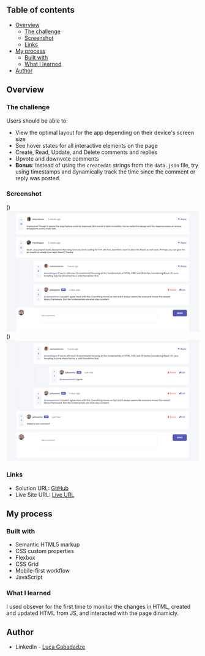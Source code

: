 ## Table of contents

- [Overview](#overview)
  - [The challenge](#the-challenge)
  - [Screenshot](#screenshot)
  - [Links](#links)
- [My process](#my-process)
  - [Built with](#built-with)
  - [What I learned](#what-i-learned)
- [Author](#author)

## Overview

### The challenge

Users should be able to:

- View the optimal layout for the app depending on their device's screen size
- See hover states for all interactive elements on the page
- Create, Read, Update, and Delete comments and replies
- Upvote and downvote comments
- **Bonus**: Instead of using the `createdAt` strings from the `data.json` file, try using timestamps and dynamically track the time since the comment or reply was posted.

### Screenshot

()![screenshot1](./images/screenshot.png)
()![screenshot1](./images/screenshot1.png)

### Links

- Solution URL: [GitHub](https://github.com/gabadadzeluca/interactive-comments-section-main)
- Live Site URL: [Live URL]()

## My process

### Built with

- Semantic HTML5 markup
- CSS custom properties
- Flexbox
- CSS Grid
- Mobile-first workflow
- JavaScript


### What I learned

I used obsever for the first time to monitor the changes in HTML, created and updated HTML from JS, and interacted with the page dinamicly.


## Author

- LinkedIn - [Luca Gabadadze](https://www.linkedin.com/in/luca-gabadadze-6068b324a/)



